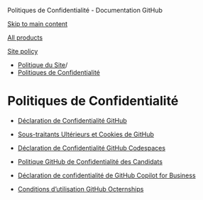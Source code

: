 Politiques de Confidentialité - Documentation GitHub

[Skip to main content](#main-content)

[All products](/fr)

[Site policy](/site-policy)

* [Politique du Site](/fr/site-policy)/
* [Politiques de Confidentialité](/fr/site-policy/privacy-policies)

Politiques de Confidentialité
==========

* [Déclaration de Confidentialité GitHub](/fr/site-policy/privacy-policies/github-privacy-statement)

* [Sous-traitants Ultérieurs et Cookies de GitHub](/fr/site-policy/privacy-policies/github-subprocessors-and-cookies)

* [Déclaration de Confidentialité GitHub Codespaces](/fr/site-policy/privacy-policies/github-codespaces-privacy-statement)

* [Politique GitHub de Confidentialité des Candidats](/fr/site-policy/privacy-policies/github-candidate-privacy-policy)

* [Déclaration de confidentialité de GitHub Copilot for Business](/fr/site-policy/privacy-policies/github-copilot-for-business-privacy-statement)

* [Conditions d’utilisation GitHub Octernships](/fr/site-policy/privacy-policies/github-octernships-terms-of-service)
